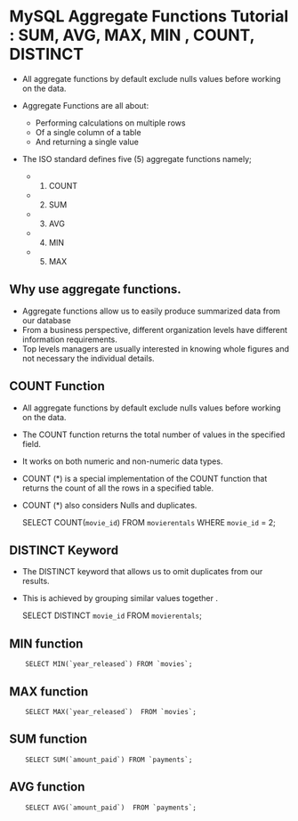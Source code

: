 #	MySQL Aggregate Functions Tutorial : SUM, AVG, MAX, MIN , COUNT, DISTINCT

-	 All aggregate functions by default exclude nulls values before working on the data.

-	Aggregate Functions are all about:

	-	Performing  calculations on multiple rows
	-	Of a single column of a table
	-	And returning a single value
		
-	The ISO standard defines five (5) aggregate functions namely;

	-	1) COUNT
	-	2) SUM
	-	3) AVG
	-	4) MIN
	-	5) MAX 
	
	
##	Why use aggregate functions.

-	Aggregate functions allow us to easily produce summarized data from our database
-	From a business perspective, different organization levels have different information requirements. 
-	Top levels managers are usually interested in knowing whole figures and not necessary the individual details. 


##	COUNT Function

-	 All aggregate functions by default exclude nulls values before working on the data.
-	The COUNT function returns the total number of values in the specified field. 
-	It works on both numeric and non-numeric data types.
-	COUNT (*) is a special implementation of the COUNT function that returns the count of all the rows in a specified table. 
-	COUNT (*) also considers Nulls and duplicates.


	SELECT COUNT(`movie_id`)  FROM `movierentals` WHERE `movie_id` = 2;

##	DISTINCT Keyword

-	The DISTINCT keyword that allows us to omit duplicates from our results.
-	This is achieved by grouping similar values together .

	SELECT DISTINCT `movie_id` FROM `movierentals`;

	
##	MIN function

		SELECT MIN(`year_released`) FROM `movies`;

##	MAX function
		SELECT MAX(`year_released`)  FROM `movies`;
	
##	SUM function
		SELECT SUM(`amount_paid`) FROM `payments`;

		
##	AVG function
		SELECT AVG(`amount_paid`)  FROM `payments`;
	
	
	
	
	
	
	
	
	
	
	
	
	
	
	
	
	
	
	
	
	
	
	




	
